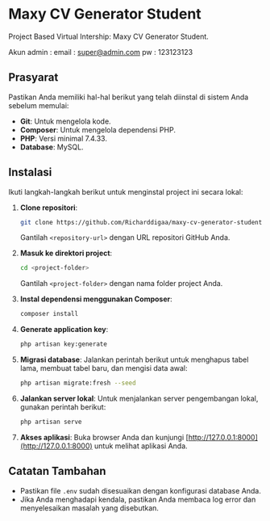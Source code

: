 # Maxy CV Generator Student

Project Based Virtual Intership: Maxy CV Generator Student.

Akun admin :
email : super@admin.com
pw : 123123123

## Prasyarat

Pastikan Anda memiliki hal-hal berikut yang telah diinstal di sistem Anda sebelum memulai:

- **Git**: Untuk mengelola kode.
- **Composer**: Untuk mengelola dependensi PHP.
- **PHP**: Versi minimal 7.4.33.
- **Database**: MySQL.

## Instalasi

Ikuti langkah-langkah berikut untuk menginstal project ini secara lokal:

1. **Clone repositori**:
   ```bash
   git clone https://github.com/Richarddigaa/maxy-cv-generator-student
   ```
   Gantilah `<repository-url>` dengan URL repositori GitHub Anda.

2. **Masuk ke direktori project**:
   ```bash
   cd <project-folder>
   ```
   Gantilah `<project-folder>` dengan nama folder project Anda.

3. **Instal dependensi menggunakan Composer**:
   ```bash
   composer install
   ```

4. **Generate application key**:
   ```bash
   php artisan key:generate
   ```

5. **Migrasi database**:
   Jalankan perintah berikut untuk menghapus tabel lama, membuat tabel baru, dan mengisi data awal:
   ```bash
   php artisan migrate:fresh --seed
   ```

6. **Jalankan server lokal**:
   Untuk menjalankan server pengembangan lokal, gunakan perintah berikut:
   ```bash
   php artisan serve
   ```

7. **Akses aplikasi**:
   Buka browser Anda dan kunjungi [http://127.0.0.1:8000](http://127.0.0.1:8000) untuk melihat aplikasi Anda.

## Catatan Tambahan

- Pastikan file `.env` sudah disesuaikan dengan konfigurasi database Anda.
- Jika Anda menghadapi kendala, pastikan Anda membaca log error dan menyelesaikan masalah yang disebutkan.


